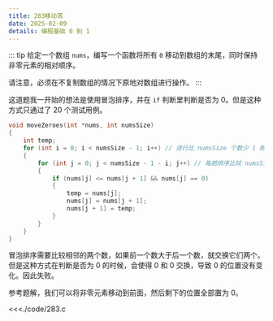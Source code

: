 ```yaml
---
title: 283移动零
date: 2025-02-09
details: 编程基础 0 到 1
---
```


::: tip
给定一个数组 `nums`，编写一个函数将所有 `0` 移动到数组的末尾，同时保持非零元素的相对顺序。

请注意，必须在不复制数组的情况下原地对数组进行操作。
:::

这道题我一开始的想法是使用冒泡排序，并在 `if` 判断里判断是否为 0。但是这种方式只通过了 20 个测试用例。

```c
void moveZeroes(int *nums, int numsSize)
{
    int temp;
    for (int i = 0; i < numsSize - 1; i++) // 进行比 numsSize 个数少 1 趟排序。
    {
        for (int j = 0; j < numsSize - 1 - i; j++) // 每趟排序比较 numsSize - 1 还要少一的次数
        {
            if (nums[j] <= nums[j + 1] && nums[j] == 0)
            {
                temp = nums[j];
                nums[j] = nums[j + 1];
                nums[j + 1] = temp;
            }
        }
    }
}
```

冒泡排序需要比较相邻的两个数，如果前一个数大于后一个数，就交换它们两个。但是这种方式在判断是否为 0 的时候，会使得 0 和 0 交换，导致 0 的位置没有变化。因此失败。

参考题解，我们可以将非零元素移动到前面，然后剩下的位置全部置为 0。

<<<./code/283.c
